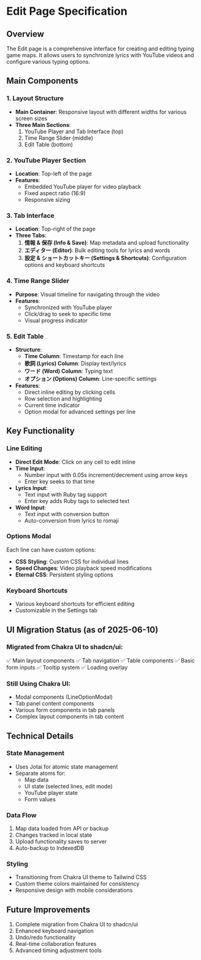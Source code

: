 # Edit Page Specification

## Overview
The Edit page is a comprehensive interface for creating and editing typing game maps. It allows users to synchronize lyrics with YouTube videos and configure various typing options.

## Main Components

### 1. Layout Structure
- **Main Container**: Responsive layout with different widths for various screen sizes
- **Three Main Sections**:
  1. YouTube Player and Tab Interface (top)
  2. Time Range Slider (middle)
  3. Edit Table (bottom)

### 2. YouTube Player Section
- **Location**: Top-left of the page
- **Features**:
  - Embedded YouTube player for video playback
  - Fixed aspect ratio (16:9)
  - Responsive sizing

### 3. Tab Interface
- **Location**: Top-right of the page
- **Three Tabs**:
  1. **情報 & 保存 (Info & Save)**: Map metadata and upload functionality
  2. **エディター (Editor)**: Bulk editing tools for lyrics and words
  3. **設定 & ショートカットキー (Settings & Shortcuts)**: Configuration options and keyboard shortcuts

### 4. Time Range Slider
- **Purpose**: Visual timeline for navigating through the video
- **Features**:
  - Synchronized with YouTube player
  - Click/drag to seek to specific time
  - Visual progress indicator

### 5. Edit Table
- **Structure**:
  - **Time Column**: Timestamp for each line
  - **歌詞 (Lyrics) Column**: Display text/lyrics
  - **ワード (Word) Column**: Typing text
  - **オプション (Options) Column**: Line-specific settings
- **Features**:
  - Direct inline editing by clicking cells
  - Row selection and highlighting
  - Current time indicator
  - Option modal for advanced settings per line

## Key Functionality

### Line Editing
- **Direct Edit Mode**: Click on any cell to edit inline
- **Time Input**: 
  - Number input with 0.05s increment/decrement using arrow keys
  - Enter key seeks to that time
- **Lyrics Input**:
  - Text input with Ruby tag support
  - Enter key adds Ruby tags to selected text
- **Word Input**:
  - Text input with conversion button
  - Auto-conversion from lyrics to romaji

### Options Modal
Each line can have custom options:
- **CSS Styling**: Custom CSS for individual lines
- **Speed Changes**: Video playback speed modifications
- **Eternal CSS**: Persistent styling options

### Keyboard Shortcuts
- Various keyboard shortcuts for efficient editing
- Customizable in the Settings tab

## UI Migration Status (as of 2025-06-10)

### Migrated from Chakra UI to shadcn/ui:
✅ Main layout components
✅ Tab navigation
✅ Table components
✅ Basic form inputs
✅ Tooltip system
✅ Loading overlay

### Still Using Chakra UI:
- Modal components (LineOptionModal)
- Tab panel content components
- Various form components in tab panels
- Complex layout components in tab content

## Technical Details

### State Management
- Uses Jotai for atomic state management
- Separate atoms for:
  - Map data
  - UI state (selected lines, edit mode)
  - YouTube player state
  - Form values

### Data Flow
1. Map data loaded from API or backup
2. Changes tracked in local state
3. Upload functionality saves to server
4. Auto-backup to IndexedDB

### Styling
- Transitioning from Chakra UI theme to Tailwind CSS
- Custom theme colors maintained for consistency
- Responsive design with mobile considerations

## Future Improvements
1. Complete migration from Chakra UI to shadcn/ui
2. Enhanced keyboard navigation
3. Undo/redo functionality
4. Real-time collaboration features
5. Advanced timing adjustment tools